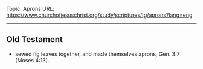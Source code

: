 Topic: Aprons
URL: https://www.churchofjesuschrist.org/study/scriptures/tg/aprons?lang=eng

---

## Old Testament

- sewed fig leaves together, and made themselves aprons, Gen. 3:7 (Moses 4:13).

